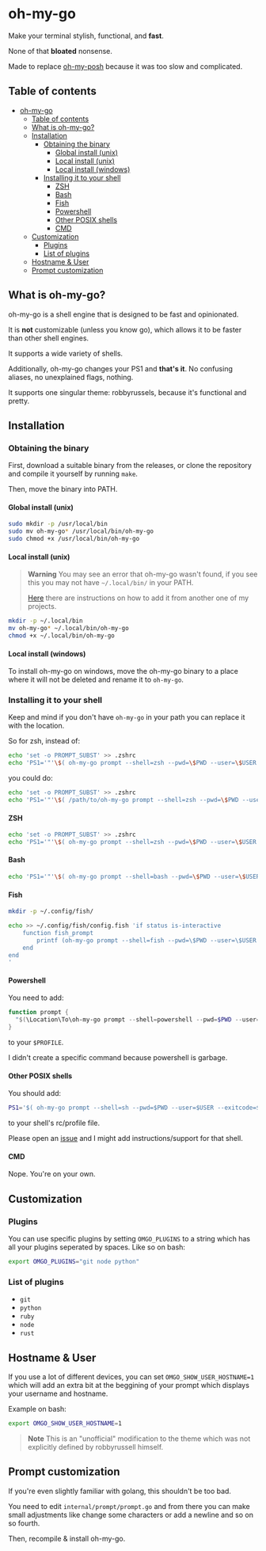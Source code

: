 # oh-my-go

Make your terminal stylish, functional, and **fast**.

None of that **bloated** nonsense.

Made to replace [oh-my-posh](https://ohmyposh.dev/) because it was too slow and complicated.

## Table of contents

- [oh-my-go](#oh-my-go)
  - [Table of contents](#table-of-contents)
  - [What is oh-my-go?](#what-is-oh-my-go)
  - [Installation](#installation)
    - [Obtaining the binary](#obtaining-the-binary)
      - [Global install (unix)](#global-install-unix)
      - [Local install (unix)](#local-install-unix)
      - [Local install (windows)](#local-install-windows)
    - [Installing it to your shell](#installing-it-to-your-shell)
      - [ZSH](#zsh)
      - [Bash](#bash)
      - [Fish](#fish)
      - [Powershell](#powershell)
      - [Other POSIX shells](#other-posix-shells)
      - [CMD](#cmd)
  - [Customization](#customization)
    - [Plugins](#plugins)
    - [List of plugins](#list-of-plugins)
  - [Hostname \& User](#hostname--user)
  - [Prompt customization](#prompt-customization)

## What is oh-my-go?

oh-my-go is a shell engine that is designed to be fast and opinionated.

It is **not** customizable (unless you know go), which allows it to be faster than other shell engines.

It supports a wide variety of shells.

Additionally, oh-my-go changes your PS1 and **that's it**. No confusing aliases,
no unexplained flags, nothing.

It supports one singular theme: robbyrussels, because it's functional and pretty.

## Installation

### Obtaining the binary

First, download a suitable binary from the releases, or clone the repository and compile it yourself by running `make`.

Then, move the binary into PATH.

#### Global install (unix)

```sh
sudo mkdir -p /usr/local/bin
sudo mv oh-my-go* /usr/local/bin/oh-my-go
sudo chmod +x /usr/local/bin/oh-my-go
```

#### Local install (unix)

> **Warning**
> You may see an error that oh-my-go wasn't found, if you see this you may not have `~/.local/bin/` in your PATH.
>
> [Here](https://github.com/talwat/pap#local-installation-not-found) there are instructions on how to add it from another one of my projects.

```sh
mkdir -p ~/.local/bin
mv oh-my-go* ~/.local/bin/oh-my-go
chmod +x ~/.local/bin/oh-my-go
```

#### Local install (windows)

To install oh-my-go on windows, move the oh-my-go binary to a place
where it will not be deleted and rename it to `oh-my-go`.

### Installing it to your shell

Keep and mind if you don't have `oh-my-go` in your path you can replace it with the location.

So for zsh, instead of:

```sh
echo 'set -o PROMPT_SUBST' >> .zshrc
echo 'PS1='"'\$( oh-my-go prompt --shell=zsh --pwd=\$PWD --user=\$USER --exitcode=\$? --hostname=\$HOST )'" >> ~/.zshrc
```

you could do:

```sh
echo 'set -o PROMPT_SUBST' >> .zshrc
echo 'PS1='"'\$( /path/to/oh-my-go prompt --shell=zsh --pwd=\$PWD --user=\$USER --exitcode=\$? --hostname=\$HOST )'" >> ~/.zshrc
```

#### ZSH

```sh
echo 'set -o PROMPT_SUBST' >> .zshrc
echo 'PS1='"'\$( oh-my-go prompt --shell=zsh --pwd=\$PWD --user=\$USER --exitcode=\$? --hostname=\$HOST )'" >> ~/.zshrc
```

#### Bash

```sh
echo 'PS1='"'\$( oh-my-go prompt --shell=bash --pwd=\$PWD --user=\$USER --exitcode=\$? --hostname=\$HOSTNAME )'" >> ~/.bashrc
```

#### Fish

```sh
mkdir -p ~/.config/fish/

echo >> ~/.config/fish/config.fish 'if status is-interactive
    function fish_prompt
        printf (oh-my-go prompt --shell=fish --pwd=\$PWD --user=\$USER --exitcode=\$status --hostname=(prompt_hostname))
    end
end
'
```

#### Powershell

You need to add:

```powershell
function prompt {
  "$(\Location\To\oh-my-go prompt --shell=powershell --pwd=$PWD --user=$UserName --exitcode=$LASTEXITCODE --hostname=$COMPUTERNAME)"
}
```

to your `$PROFILE`.

I didn't create a specific command because powershell is garbage.

#### Other POSIX shells

You should add:

```sh
PS1='$( oh-my-go prompt --shell=sh --pwd=$PWD --user=$USER --exitcode=$? --hostname=$HOSTNAME )'
```

to your shell's rc/profile file.

Please open an [issue](https://github.com/talwat/oh-my-go) and I might add instructions/support for that shell.

#### CMD

Nope. You're on your own.

## Customization

### Plugins

You can use specific plugins by setting `OMGO_PLUGINS` to a string which has all your plugins
seperated by spaces. Like so on bash:

```sh
export OMGO_PLUGINS="git node python"
```

### List of plugins

- `git`
- `python`
- `ruby`
- `node`
- `rust`

## Hostname & User

If you use a lot of different devices, you can set `OMGO_SHOW_USER_HOSTNAME=1` which will add an extra bit
at the beggining of your prompt which displays your username and hostname.

Example on bash:

```sh
export OMGO_SHOW_USER_HOSTNAME=1
```

> **Note** This is an "unofficial" modification to the theme which was not explicitly defined by
> robbyrussell himself.

## Prompt customization

If you're even slightly familiar with golang, this shouldn't be too bad.

You need to edit `internal/prompt/prompt.go` and from there you can make small adjustments like change
some characters or add a newline and so on so fourth.

Then, recompile & install oh-my-go.
